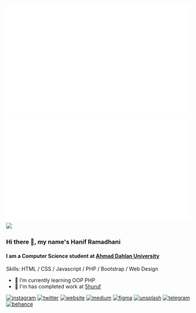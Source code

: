 ![](https://raw.githubusercontent.com/haniframadhani/github-stats/main/generated/overview.svg#gh-dark-mode-only)
![](https://raw.githubusercontent.com/haniframadhani/github-stats/main/generated/languages.svg#gh-dark-mode-only)
[<img src="https://wakatime.com/share/@haniframadhani/b2982bc1-4ac9-4531-bc6e-9efcb6776fd4.svg" height='40'>]()
### Hi there 👋, my name's Hanif Ramadhani
#### I am a Computer Science student at [Ahmad Dahlan University](https://uad.ac.id/id/)
Skills: HTML / CSS / Javascript / PHP / Bootstrap / Web Design
- 🌱 I’m currently learning OOP PHP
- 🎉 I'm has completed work at [5huruf](https://github.com/haniframadhani/5huruf)

[<img src='https://img.icons8.com/color/48/000000/instagram-new--v1.png' alt='instagram' height='40'>](https://www.instagram.com/haniframadhani_design/)
[<img src="https://img.icons8.com/color/48/000000/twitter-circled--v1.png" alt='twitter' height='40'>](https://twitter.com/hanifr_design)
[<img src='https://img.icons8.com/color/48/000000/geography--v1.png' alt='website' height='40'>](https://haniframadhani.github.io/)
[<img src="https://img.icons8.com/color/48/000000/medium-logo.png" alt='medium' height='40'>](https://medium.com/@mhaniframadhani985)
[<img src="https://img.icons8.com/color/48/000000/figma--v1.png" alt='figma' height='40'>](https://www.figma.com/@haniframadhani)
[<img src='https://cdn.jsdelivr.net/npm/simple-icons@3.0.1/icons/unsplash.svg' alt='unsplash' height='40'>](https://unsplash.com/@haniframadhani)
[<img src='https://img.icons8.com/color/48/000000/telegram-app--v1.png' alt='telegram' height='40'>](https://t.me/haniframadhani985)
[<img src='https://img.icons8.com/color/48/000000/behance.png' alt='behance' height='40'>](https://www.behance.net/haniframadhani985)

